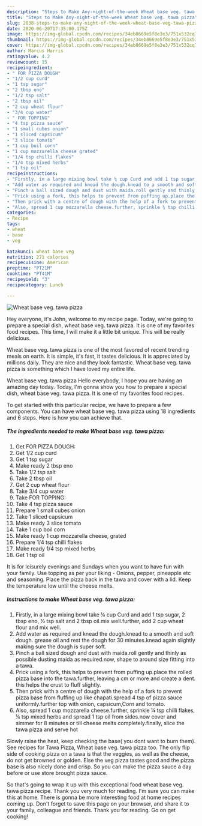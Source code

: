 ```yaml
---
description: "Steps to Make Any-night-of-the-week Wheat base veg. tawa pizza"
title: "Steps to Make Any-night-of-the-week Wheat base veg. tawa pizza"
slug: 2038-steps-to-make-any-night-of-the-week-wheat-base-veg-tawa-pizza
date: 2020-06-20T17:35:00.175Z
image: https://img-global.cpcdn.com/recipes/34eb8669e5f8e3e3/751x532cq70/wheat-base-veg-tawa-pizza-recipe-main-photo.jpg
thumbnail: https://img-global.cpcdn.com/recipes/34eb8669e5f8e3e3/751x532cq70/wheat-base-veg-tawa-pizza-recipe-main-photo.jpg
cover: https://img-global.cpcdn.com/recipes/34eb8669e5f8e3e3/751x532cq70/wheat-base-veg-tawa-pizza-recipe-main-photo.jpg
author: Marcus Harris
ratingvalue: 4.2
reviewcount: 15
recipeingredient:
- " FOR PIZZA DOUGH"
- "1/2 cup curd"
- "1 tsp sugar"
- "2 tbsp eno"
- "1/2 tsp salt"
- "2 tbsp oil"
- "2 cup wheat flour"
- "3/4 cup water"
- " FOR TOPPING"
- "4 tsp pizza sauce"
- "1 small cubes onion"
- "1 sliced capsicum"
- "3 slice tomato"
- "1 cup boil corn"
- "1 cup mozzarella cheese grated"
- "1/4 tsp chilli flakes"
- "1/4 tsp mixed herbs"
- "1 tsp oil"
recipeinstructions:
- "Firstly, in a large mixing bowl take ¼ cup Curd and add 1 tsp sugar, 2 tbsp eno, ½ tsp salt and 2 tbsp oil.mix well.further, add 2 cup wheat flour and mix well."
- "Add water as required and knead the dough.knead to a smooth and soft dough. grease oil and rest the dough for 30 minutes.knead again slightly making sure the dough is super soft."
- "Pinch a ball sized dough and dust with maida.roll gently and thinly as possible dusting maida as required.now, shape to around size fitting into a tawa."
- "Prick using a fork, this helps to prevent from puffing up.place the rolled pizza base into the tawa.further, leaving a cm or more and create a dent. this helps the crust to fluff slightly."
- "Then prick with a centre of dough with the help of a fork to prevent pizza base from fluffing up like chapati.spread 4 tsp of pizza sauce uniformly.further top with onion, capsicum,Corn and tomato."
- "Also, spread 1 cup mozzarella cheese.further, sprinkle ¼ tsp chilli flakes, ¼ tsp mixed herbs and spread 1 tsp oil from sides.now cover and simmer for 8 minutes or till cheese melts completely.finally, slice the tawa pizza and serve hot"
categories:
- Recipe
tags:
- wheat
- base
- veg

katakunci: wheat base veg 
nutrition: 271 calories
recipecuisine: American
preptime: "PT21M"
cooktime: "PT41M"
recipeyield: "3"
recipecategory: Lunch

---
```



![Wheat base veg. tawa pizza](https://img-global.cpcdn.com/recipes/34eb8669e5f8e3e3/751x532cq70/wheat-base-veg-tawa-pizza-recipe-main-photo.jpg)

Hey everyone, it's John, welcome to my recipe page. Today, we're going to prepare a special dish, wheat base veg. tawa pizza. It is one of my favorites food recipes. This time, I will make it a little bit unique. This will be really delicious.

Wheat base veg. tawa pizza is one of the most favored of recent trending meals on earth. It is simple, it's fast, it tastes delicious. It is appreciated by millions daily. They are nice and they look fantastic. Wheat base veg. tawa pizza is something which I have loved my entire life.

Wheat base veg. tawa pizza Hello everybody, I hope you are having an amazing day today. Today, I&#39;m gonna show you how to prepare a special dish, wheat base veg. tawa pizza. It is one of my favorites food recipes.


To get started with this particular recipe, we have to prepare a few components. You can have wheat base veg. tawa pizza using 18 ingredients and 6 steps. Here is how you can achieve that.

<!--inarticleads1-->

##### The ingredients needed to make Wheat base veg. tawa pizza:

1. Get  FOR PIZZA DOUGH:
1. Get 1/2 cup curd
1. Get 1 tsp sugar
1. Make ready 2 tbsp eno
1. Take 1/2 tsp salt
1. Take 2 tbsp oil
1. Get 2 cup wheat flour
1. Take 3/4 cup water
1. Take  FOR TOPPING:
1. Take 4 tsp pizza sauce
1. Prepare 1 small cubes onion
1. Take 1 sliced capsicum
1. Make ready 3 slice tomato
1. Take 1 cup boil corn
1. Make ready 1 cup mozzarella cheese, grated
1. Prepare 1/4 tsp chilli flakes
1. Make ready 1/4 tsp mixed herbs
1. Get 1 tsp oil


It is for leisurely evenings and Sundays when you want to have fun with your family. Use topping as per your liking - Onions, pepper, pineapple etc and seasoning. Place the pizza back in the tawa and cover with a lid. Keep the temperature low until the cheese melts. 

<!--inarticleads2-->

##### Instructions to make Wheat base veg. tawa pizza:

1. Firstly, in a large mixing bowl take ¼ cup Curd and add 1 tsp sugar, 2 tbsp eno, ½ tsp salt and 2 tbsp oil.mix well.further, add 2 cup wheat flour and mix well.
1. Add water as required and knead the dough.knead to a smooth and soft dough. grease oil and rest the dough for 30 minutes.knead again slightly making sure the dough is super soft.
1. Pinch a ball sized dough and dust with maida.roll gently and thinly as possible dusting maida as required.now, shape to around size fitting into a tawa.
1. Prick using a fork, this helps to prevent from puffing up.place the rolled pizza base into the tawa.further, leaving a cm or more and create a dent. this helps the crust to fluff slightly.
1. Then prick with a centre of dough with the help of a fork to prevent pizza base from fluffing up like chapati.spread 4 tsp of pizza sauce uniformly.further top with onion, capsicum,Corn and tomato.
1. Also, spread 1 cup mozzarella cheese.further, sprinkle ¼ tsp chilli flakes, ¼ tsp mixed herbs and spread 1 tsp oil from sides.now cover and simmer for 8 minutes or till cheese melts completely.finally, slice the tawa pizza and serve hot


Slowly raise the heat, keep checking the base( you dont want to burn them). See recipes for Tawa Pizza, Wheat base veg. tawa pizza too. The only flip side of cooking pizza on a tawa is that the veggies, as well as the cheese, do not get browned or golden. Else the veg pizza tastes good and the pizza base is also nicely done and crisp. So you can make the pizza sauce a day before or use store brought pizza sauce. 

So that's going to wrap it up with this exceptional food wheat base veg. tawa pizza recipe. Thank you very much for reading. I'm sure you can make this at home. There is gonna be more interesting food at home recipes coming up. Don't forget to save this page on your browser, and share it to your family, colleague and friends. Thank you for reading. Go on get cooking!

